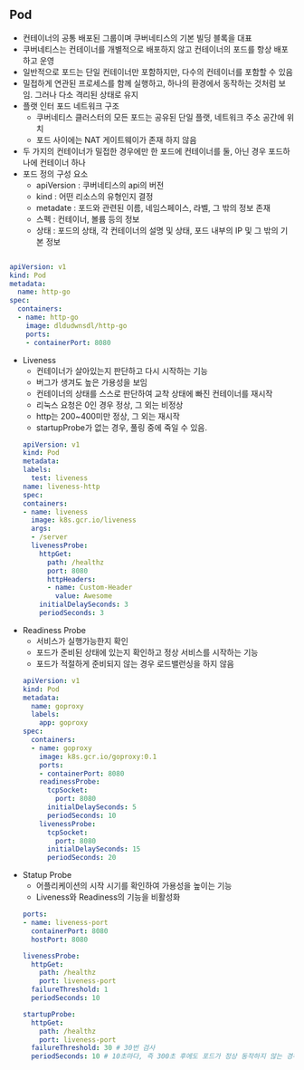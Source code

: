 ## Pod

- 컨테이너의 공통 배포된 그룹이며 쿠버네티스의 기본 빌딩 블록을 대표
- 쿠버네티스는 컨테이너를 개별적으로 배포하지 않고 컨테이너의 포드를 항상 배포하고 운영
- 일반적으로 포드는 단일 컨테이너만 포함하지만, 다수의 컨테이너를 포함할 수 있음
- 밀접하게 연관된 프로세스를 함께 실행하고, 하나의 환경에서 동작하는 것처럼 보임. 그러나 다소 격리된 상태로 유지 
- 플랫 인터 포드 네트워크 구조
    - 쿠버네티스 클러스터의 모든 포드는 공유된 단일 플랫, 네트워크 주소 공간에 위치
    - 포드 사이에는 NAT 게이트웨이가 존재 하지 않음 
- 두 가지의 컨테이너가 밀접한 경우에만 한 포드에 컨테이너를 둘, 아닌 경우 포드하나에 컨테이너 하나
- 포드 정의 구성 요소
    - apiVersion : 쿠버네티스의 api의 버전
    - kind : 어떤 리소스의 유형인지 결정
    - metadate : 포드와 관련된 이름, 네임스페이스, 라벨, 그 밖의 정보 존재
    - 스펙 : 컨테이너, 볼륨 등의 정보
    - 상태 : 포드의 상태, 각 컨테이너의 설명 및 상태, 포드 내부의 IP 및 그 밖의 기본 정보
    
```yaml

apiVersion: v1
kind: Pod
metadata:
  name: http-go
spec:
  containers:
  - name: http-go
    image: dldudwnsdl/http-go
    ports:
    - containerPort: 8080

```

- Liveness
    - 컨테이너가 살아있는지 판단하고 다시 시작하는 기능
    - 버그가 생겨도 높은 가용성을 보임
    - 컨테이너의 상태를 스스로 판단하여 교착 상태에 빠진 컨테이너를 재시작
    - 리눅스 요청은 0인 경우 정상, 그 외는 비정상
    - http는 200~400미만 정상, 그 외는 재시작
    - startupProbe가 없는 경우, 풀링 중에 죽일 수 있음. 
    ```yaml
  apiVersion: v1
  kind: Pod
  metadata:
    labels:
      test: liveness
    name: liveness-http
  spec:
    containers:
    - name: liveness
      image: k8s.gcr.io/liveness
      args:
      - /server
      livenessProbe:
        httpGet:
          path: /healthz
          port: 8080
          httpHeaders:
          - name: Custom-Header
            value: Awesome
        initialDelaySeconds: 3
        periodSeconds: 3
    ```
- Readiness Probe
    - 서비스가 실행가능한지 확인
    - 포드가 준비된 상태에 있는지 확인하고 정상 서비스를 시작하는 기능
    - 포드가 적절하게 준비되지 않는 경우 로드밸런싱을 하지 않음
    ```yaml
    apiVersion: v1
    kind: Pod
    metadata:
      name: goproxy
      labels:
        app: goproxy
    spec:
      containers:
      - name: goproxy
        image: k8s.gcr.io/goproxy:0.1
        ports:
        - containerPort: 8080
        readinessProbe:
          tcpSocket:
            port: 8080
          initialDelaySeconds: 5
          periodSeconds: 10
        livenessProbe:
          tcpSocket:
            port: 8080
          initialDelaySeconds: 15
          periodSeconds: 20
    ```
- Statup Probe
    - 어플리케이션의 시작 시기를 확인하여 가용성을 높이는 기능
    - Liveness와 Readiness의 기능을 비활성화
    ```yaml
    ports:
    - name: liveness-port
      containerPort: 8080
      hostPort: 8080
    
    livenessProbe:
      httpGet:
        path: /healthz
        port: liveness-port
      failureThreshold: 1
      periodSeconds: 10
    
    startupProbe:
      httpGet:
        path: /healthz
        port: liveness-port
      failureThreshold: 30 # 30번 검사
      periodSeconds: 10 # 10초마다, 즉 300초 후에도 포드가 정상 동작하지 않는 경우 종료
    ```

